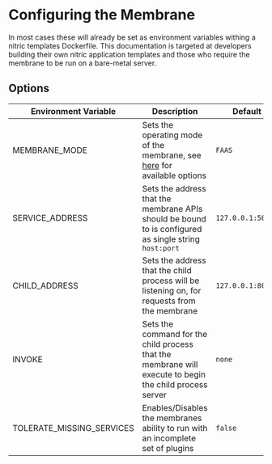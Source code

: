 # Configuring the Membrane

In most cases these will already be set as environment variables withing a nitric templates Dockerfile. This documentation is targeted at developers building their own nitric application templates and those who require the membrane to be run on a bare-metal server.

## Options

| Environment Variable | Description | Default |
| --- | --- | --- |
| MEMBRANE_MODE | Sets the operating mode of the membrane, see [here](./Operating-Modes.md) for available options | `FAAS` | 
| SERVICE_ADDRESS | Sets the address that the membrane APIs should be bound to is configured as single string `host:port` | `127.0.0.1:50051` | 
| CHILD_ADDRESS | Sets the address that the child process will be listening on, for requests from the membrane | `127.0.0.1:8080` |
| INVOKE | Sets the command for the child process that the membrane will execute to begin the child process server | `none` |
| TOLERATE_MISSING_SERVICES | Enables/Disables the membranes ability to run with an incomplete set of plugins | `false` |
